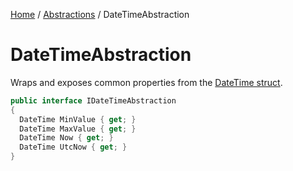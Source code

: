 [Home](/README.md) / [Abstractions](/docs/abstractions/README.md) / DateTimeAbstraction

# DateTimeAbstraction
Wraps and exposes common properties from the [DateTime struct](https://docs.microsoft.com/en-us/dotnet/api/system.datetime?view=net-6.0).

```cs
public interface IDateTimeAbstraction
{
  DateTime MinValue { get; }
  DateTime MaxValue { get; }
  DateTime Now { get; }
  DateTime UtcNow { get; }
}
```